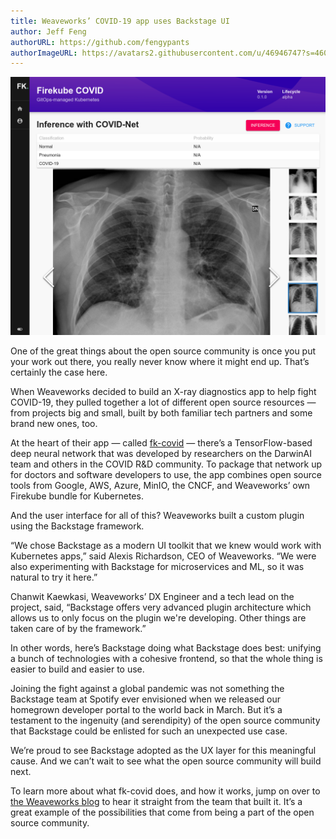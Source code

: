 ```yaml
---
title: Weaveworks’ COVID-19 app uses Backstage UI
author: Jeff Feng
authorURL: https://github.com/fengypants
authorImageURL: https://avatars2.githubusercontent.com/u/46946747?s=460&v=4
---
```


![fk-covid-screenshot](assets/20-05-14/weaveworks-firekube-covid-19-spotify-backstage.png)

One of the great things about the open source community is once you put your work out there, you really never know where it might end up. That’s certainly the case here.

When Weaveworks decided to build an X-ray diagnostics app to help fight COVID-19, they pulled together a lot of different open source resources — from projects big and small, built by both familiar tech partners and some brand new ones, too.

At the heart of their app — called [fk-covid][] — there’s a TensorFlow-based deep neural network that was developed by researchers on the DarwinAI team and others in the COVID R&D community. To package that network up for doctors and software developers to use, the app combines open source tools from Google, AWS, Azure, MinIO, the CNCF, and Weaveworks’ own Firekube bundle for Kubernetes. 

And the user interface for all of this? Weaveworks built a custom plugin using the Backstage framework.

“We chose Backstage as a modern UI toolkit that we knew would work with Kubernetes apps,” said Alexis Richardson, CEO of Weaveworks. “We were also experimenting with Backstage for microservices and ML, so it was natural to try it here.”

Chanwit Kaewkasi, Weaveworks’ DX Engineer and a tech lead on the project, said, “Backstage offers very advanced plugin architecture which allows us to only focus on the plugin we're developing. Other things are taken care of by the framework.”

In other words, here’s Backstage doing what Backstage does best: unifying a bunch of technologies with a cohesive frontend, so that the whole thing is easier to build and easier to use. 

Joining the fight against a global pandemic was not something the Backstage team at Spotify ever envisioned when we released our homegrown developer portal to the world back in March. But it’s a testament to the ingenuity (and serendipity) of the open source community that Backstage could be enlisted for such an unexpected use case. 

We’re proud to see Backstage adopted as the UX layer for this meaningful cause. And we can’t wait to see what the open source community will build next. 

To learn more about what fk-covid does, and how it works, jump on over to [the Weaveworks blog][] to hear it straight from the team that built it. It’s a great example of the possibilities that come from being a part of the open source community.

[fk-covid]: https://github.com/weaveworks/fk-covid

[the Weaveworks blog]: https://www.weave.works/blog/firekube-covid-ml
